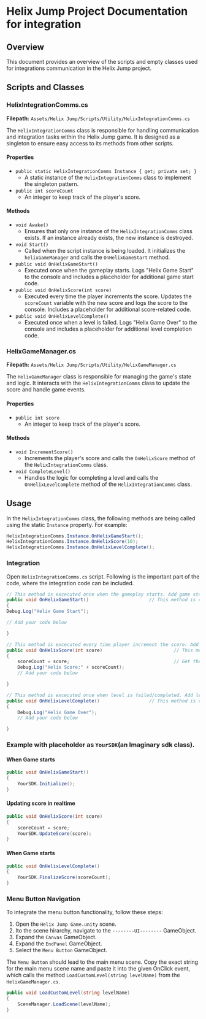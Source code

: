 # Helix Jump Project Documentation for integration

## Overview

This document provides an overview of the scripts and empty classes used for integrations communication in the Helix Jump project.

## Scripts and Classes

### HelixIntegrationComms.cs

**Filepath:** `Assets/Helix Jump/Scripts/Utility/HelixIntegrationComms.cs`

The `HelixIntegrationComms` class is responsible for handling communication and integration tasks within the Helix Jump game. It is designed as a singleton to ensure easy access to its methods from other scripts.

#### Properties

- `public static HelixIntegrationComms Instance { get; private set; }`
  - A static instance of the `HelixIntegrationComms` class to implement the singleton pattern.
- `public int scoreCount`
  - An integer to keep track of the player's score.

#### Methods

- `void Awake()`
  - Ensures that only one instance of the `HelixIntegrationComms` class exists. If an instance already exists, the new instance is destroyed.
- `void Start()`
  - Called when the script instance is being loaded. It initializes the `helixGameManager` and calls the `OnHelixGameStart` method.
- `public void OnHelixGameStart()`
  - Executed once when the gameplay starts. Logs "Helix Game Start" to the console and includes a placeholder for additional game start code.
- `public void OnHelixScore(int score)`
  - Executed every time the player increments the score. Updates the `scoreCount` variable with the new score and logs the score to the console. Includes a placeholder for additional score-related code.
- `public void OnHelixLevelComplete()`
  - Executed once when a level is failed. Logs "Helix Game Over" to the console and includes a placeholder for additional level completion code.

### HelixGameManager.cs

**Filepath:** `Assets/Helix Jump/Scripts/Utility/HelixGameManager.cs`

The `HelixGameManager` class is responsible for managing the game's state and logic. It interacts with the `HelixIntegrationComms` class to update the score and handle game events.

#### Properties

- `public int score`
  - An integer to keep track of the player's score.

#### Methods

- `void IncrementScore()`
  - Increments the player's score and calls the `OnHelixScore` method of the `HelixIntegrationComms` class.
- `void CompleteLevel()`
  - Handles the logic for completing a level and calls the `OnHelixLevelComplete` method of the `HelixIntegrationComms` class.

## Usage

In the `HelixIntegrationComms` class, the following methods are being called using the static `Instance` property. For example:

```csharp
HelixIntegrationComms.Instance.OnHelixGameStart();
HelixIntegrationComms.Instance.OnHelixScore(10);
HelixIntegrationComms.Instance.OnHelixLevelComplete();
```

### Integration

Open `HelixIntegrationComms.cs` script.
Following is the important part of the code, where the integration code can be included.

```csharp
// This method is excecuted once when the gameplay starts. Add game start code inside this method.
public void OnHelixGameStart()                      // This method is called from in the Start method.
{
Debug.Log("Helix Game Start");

// Add your code below

}

// This method is excecuted every time player increment the score. Add score code inside this method.
public void OnHelixScore(int score)                          // This method is called from HelixGameManager script.
{
    scoreCount = score;                                      // Get the score from HelixGameManager script and assign it to scoreCount variable.
    Debug.Log("Helix Score:" + scoreCount);
    // Add your code below

}

// This method is excecuted once when level is failed/completed. Add level end code inside this method.
public void OnHelixLevelComplete()                  // This method is called from HelixGameManager script.
{
    Debug.Log("Helix Game Over");
    // Add your code below

}
```

### Example with placeholder as `YourSDK`(an Imaginary sdk class).

#### When Game starts

```csharp
public void OnHelixGameStart()
{
    YourSDK.Initialize();
}
```

#### Updating score in realtime

```csharp
public void OnHelixScore(int score)
{
    scoreCount = score;
    YourSDK.UpdateScore(score);
}

```

#### When Game starts

```csharp
public void OnHelixLevelComplete()
{
    YourSDK.FinalizeScore(scoreCount);
}

```

### Menu Button Navigation

To integrate the menu button functionality, follow these steps:

1. Open the `Helix Jump Game.unity` scene.
2. Ito the scene hirarchy, navigate to the `--------UI--------` GameObject.
3. Expand the `Canvas` GameObject.
4. Expand the `EndPanel` GameObject.
5. Select the `Menu Button` GameObject.

The `Menu Button` should lead to the main menu scene. Copy the exact string for the main menu scene name and paste it into the given OnClick event, which calls the method `LoadCustomLevel(string levelName)` from the `HelixGameManager.cs`.

```csharp
public void LoadCustomLevel(string levelName)
{
    SceneManager.LoadScene(levelName);
}

```
